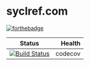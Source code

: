 # syclref.com

[![forthebadge](https://forthebadge.com/images/badges/made-with-ruby.svg)](https://forthebadge.com)

| Status        | Health       |
| ------------- |-------------:|
| [![Build Status](https://travis-ci.com/GeorgeWeb/syclref.svg?branch=master)](https://travis-ci.com/GeorgeWeb/syclref) | codecov |
